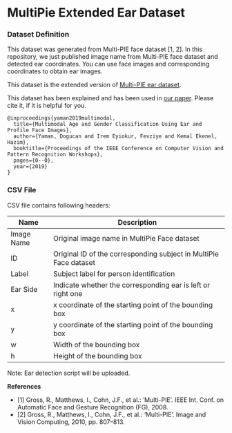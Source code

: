 # MultiPie Extended Ear Dataset

### Dataset Definition

This dataset was generated from Multi-PIE face dataset [1, 2]. In this repository, we just published image name from Multi-PIE face dataset and detected ear coordinates. You can use face images and corresponding coordinates to obtain ear images.

This dataset is the extended version of [Multi-PIE ear dataset](https://github.com/iremeyiokur/multipie_ear_dataset).

This dataset has been explained and has been used in [our paper](http://openaccess.thecvf.com/content_CVPRW_2019/papers/Biometrics/Yaman_Multimodal_Age_and_Gender_Classification_Using_Ear_and_Profile_Face_CVPRW_2019_paper.pdf). Please cite it, if it is helpful for you.
```
@inproceedings{yaman2019multimodal,
  title={Multimodal Age and Gender Classification Using Ear and Profile Face Images},
  author={Yaman, Dogucan and Irem Eyiokur, Fevziye and Kemal Ekenel, Hazim},
  booktitle={Proceedings of the IEEE Conference on Computer Vision and Pattern Recognition Workshops},
  pages={0--0},
  year={2019}
}
```
### CSV File

CSV file contains following headers:

| Name | Description |
| --- | --- |
| Image Name | Original image name in MultiPie Face dataset |
| ID | Original ID of the corresponding subject in MultiPie Face dataset |
| Label | Subject label for person identification |
| Ear Side | Indicate whether the corresponding ear is left or right one |
| x | x coordinate of the starting point of the bounding box |
| y | y coordinate of the starting point of the bounding box |
| w | Width of the bounding box |
| h | Height of the bounding box |

Note: Ear detection script will be uploaded.

**References**
- [1] Gross, R., Matthews, I., Cohn, J.F., et al.: ‘Multi-PIE’. IEEE Int. Conf. on
Automatic Face and Gesture Recognition (FG), 2008.
- [2] Gross, R., Matthews, I., Cohn, J.F., et al.: ‘Multi-PIE’. Image and Vision
Computing, 2010, pp. 807–813.
